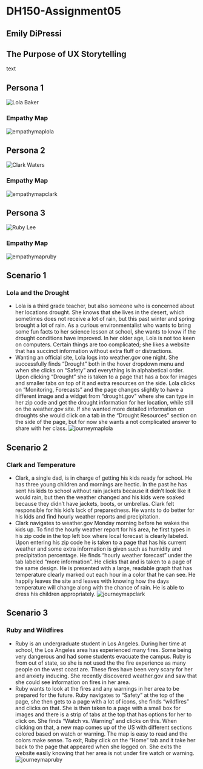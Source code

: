 # DH150-Assignment05
## Emily DiPressi 

## The Purpose of UX Storytelling 
text 

## Persona 1
![Lola Baker](lolabaker.png)
### Empathy Map
![empathymaplola](empathylola.png)

## Persona 2
![Clark Waters](clarkwaters.png)
### Empathy Map
![empathymapclark](empathyclark2.png)

## Persona 3
![Ruby Lee](rubylee.png)
### Empathy Map
![empathymapruby](empathyruby.png)

## Scenario 1
### Lola and the Drought 
* Lola is a third grade teacher, but also someone who is concerned about her locations drought. She knows that she lives in the desert, which sometimes does not receive a lot of rain, but this past winter and spring brought a lot of rain. As a curious environmentalist who wants to bring some fun facts to her science lesson at school, she wants to know if the drought conditions have improved. In her older age, Lola is not too keen on computers. Certain things are too complicated; she likes a website that has succinct information without extra fluff or distractions.
* Wanting an official site, Lola logs into weather.gov one night. She successfully finds “Drought” both in the hover dropdown menu and when she clicks on “Safety” and everything is in alphabetical order. Upon clicking “Drought” she is taken to a page that has a box for images and smaller tabs on top of it and extra resources on the side. Lola clicks on “Monitoring, Forecasts” and the page changes slightly to have a different image and a widget from “drought.gov" where she can type in her zip code and get the drought information for her location, while still on the weather.gov site. If she wanted more detailed information on droughts she would click on a tab in the “Drought Resources” section on the side of the page, but for now she wants a not complicated answer to share with her class.
![journeymaplola](journeylola.png)

## Scenario 2
### Clark and Temperature 
* Clark, a single dad, is in charge of getting his kids ready for school. He has three young children and mornings are hectic. In the past he has sent his kids to school without rain jackets because it didn’t look like it would rain, but then the weather changed and his kids were soaked because they didn’t have jackets, boots, or umbrellas. Clark felt responsible for his kid’s lack of preparedness. He wants to do better for his kids and find hourly weather reports and precipitation.
* Clark navigates to weather.gov Monday morning before he wakes the kids up. To find the hourly weather report for his area, he first types in his zip code in the top left box where local forecast is clearly labeled. Upon entering his zip code he is taken to a page that has his current weather and  some extra information is given such as humidity and precipitation percentage. He finds “hourly weather forecast” under the tab labeled “more information”. He clicks that and is taken to a page of the same design. He is presented with a large, readable graph that has temperature clearly marked out each hour in a color that he can see. He happily leaves the site and leaves with knowing how the days temperature will change along with the chance of rain. He is able to dress his children appropriately. 
![journeymapclark](journeyclark2.png)

## Scenario 3
### Ruby and Wildfires 
* Ruby is an undergraduate student in Los Angeles. During her time at school, the Los Angeles area has experienced many fires. Some being very dangerous and had some students evacuate the campus. Ruby is from out of state, so she is not used the the fire experience as many people on the west coast are. These fires have been very scary for her and anxiety inducing. She recently discovered weather.gov and saw that she could see information on fires in her area. 
* Ruby wants to look at the fires and any warnings in her area to be prepared for the future. Ruby navigates to “Safety” at the top of the page, she then gets to a page with a lot of icons, she finds “wildfires” and clicks on that. She is then taken to a page with a small box for images and there is a strip of tabs at the top that has options for her to click on. She finds “Watch vs. Warning” and clicks on this. When clicking on that, a new map comes up of the US with different sections colored based on watch or warning. The map is easy to read and the colors make sense. To exit, Ruby click on the “Home” tab and it take her back to the page that appeared when she logged on. She exits the website easily knowing that her area is not under fire watch or warning. 
![journeymapruby](journeyruby2.png)
